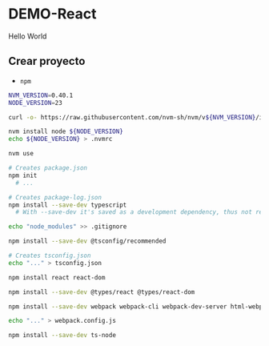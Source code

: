 # DEMO-React

Hello World


## Crear proyecto

<!-- 
- ~~`pnpm`~~
```sh
npm install pnpm -g
pnpm install
```
 -->


-  `npm`

```sh
NVM_VERSION=0.40.1
NODE_VERSION=23

curl -o- https://raw.githubusercontent.com/nvm-sh/nvm/v${NVM_VERSION}/install.sh | bash

nvm install node ${NODE_VERSION}
echo ${NODE_VERSION} > .nvmrc

nvm use
```

<!-- ```bash
npx create-react-app hello-world --template typescript | yes

mv hello-world/* .
rmdir hello-world

# Si aparece el error: Could not resolve dependency: peer react@"^18.0.0" from @testing-library/react@13.4.0
npm install react@18 react-dom@18

# npm start
# NO ME ESTÁ GUSTANDO EL TEMA
``` -->

```sh
# Creates package.json
npm init
  # ...

# Creates package-log.json
npm install --save-dev typescript
  # With --save-dev it's saved as a development dependency, thus not required for the production build of the app

echo "node_modules" >> .gitignore
```

```sh
npm install --save-dev @tsconfig/recommended

# Creates tsconfig.json
echo "..." > tsconfig.json

npm install react react-dom

npm install --save-dev @types/react @types/react-dom
```

```sh
npm install --save-dev webpack webpack-cli webpack-dev-server html-webpack-plugin ts-loader

echo "..." > webpack.config.js

npm install --save-dev ts-node
```



